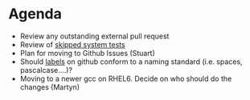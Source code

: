 Agenda
======

* Review any outstanding external pull request
* Review of [skipped system tests](http://developer.mantidproject.org/systemtests/)
* Plan for moving to Github Issues (Stuart)
* Should [labels](https://github.com/mantidproject/mantid/labels) on github conform to a naming standard (i.e. spaces, pascalcase....)?
* Moving to a newer gcc on RHEL6. Decide on who should do the changes (Martyn)
